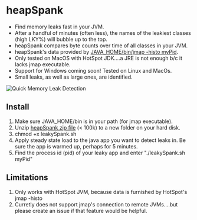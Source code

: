 # heapSpank
* Find memory leaks fast in your JVM.
* After a handful of minutes (often less), the names of the leakiest classes (high LKY%) will bubble up to the top.
* heapSpank compares byte counts over time of all classes in your JVM.
* heapSpank's data provided by [JAVA_HOME/bin/jmap -histo myPid](https://docs.oracle.com/javase/8/docs/technotes/guides/troubleshoot/tooldescr014.html#BABJIIHH).
* Only tested on MacOS with HotSpot JDK....a JRE is not enough b/c it lacks jmap executable.
* Support for Windows coming soon! Tested on Linux and MacOs.
* Small leaks, as well as large ones, are identified.

![Quick Memory Leak Detection](https://cloud.githubusercontent.com/assets/175773/20299273/da86b044-aadf-11e6-98c9-0658af68ad85.png)


## Install
1. Make sure JAVA_HOME/bin is in your path (for jmap executable).
1. Unzip [heapSpank zip file](https://github.com/eostermueller/heapSpank/releases/download/v0.5/heapSpank-0.5.zip) (< 100k) to a new folder on your hard disk.
2. chmod +x leakySpank.sh
3. Apply steady state load to the java app you want to detect leaks in.  Be sure the app is warmed up, perhaps for 5 minutes.
4. Find the process id (pid) of your leaky app and enter "./leakySpank.sh myPid"


## Limitations
1. Only works with HotSpot JVM, because data is furnished by HotSpot's jmap -histo <myPid>
2. Curretly does not support jmap's connection to remote JVMs....but please create an issue if that feature would be helpful.
